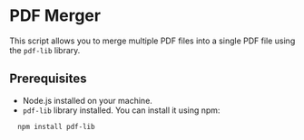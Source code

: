 # PDF Merger
This script allows you to merge multiple PDF files into a single PDF file using the `pdf-lib` library.

## Prerequisites

- Node.js installed on your machine.
- `pdf-lib` library installed. You can install it using npm:

```sh
  npm install pdf-lib
```